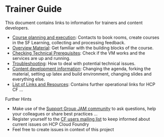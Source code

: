 # Trainer Guide

This document contains links to information for trainers and content developers.

* [Course planning and execution](/Z_TrainerGuide/CoursePlanningAndExecution.md): Contacts to book rooms, create courses in the SF Learning, collecting and processing feedback.
* [Overview Material](https://github.wdf.sap.corp/cc-java-dev/cc-coursematerial/blob/master/Z_TrainerGuide/MaterialOverview.md): Get familiar with the building blocks of the course.
* [Checking Technical Prerequisites](https://github.wdf.sap.corp/cc-java-dev/cc-coursematerial/blob/master//CoursePrerequisites/TrainerInfo.md): Check if the VM works and the services are up and running.
* [Troubleshooting](https://github.wdf.sap.corp/cc-java-dev/cc-coursematerial/blob/master/Z_TrainerGuide/TroubleShooting.md): How to deal with potential technical issues.
* [Content development information](https://github.wdf.sap.corp/cc-java-dev/cc-coursematerial/blob/master/Z_TrainerGuide/ContentDevelopmentInfo.md): Changing the agenda, forking the material, setting up latex and build environment, changing slides and everything else.
* [List of Links and Resources](https://github.wdf.sap.corp/cc-java-dev/cc-coursematerial/blob/master/Resources.md): Contains further operational links for HCP CF ... 

Further Hints
- Make use of the [Support Group JAM community](https://jam4.sapjam.com/groups/about_page/qXGUpaYj8Jn3pPCB9xdXiE) to ask questions, help your colleagues or share best practices ...
- Register yourself to the [CF users mailing list](https://listserv.sap.corp/mailman/listinfo/cf.users) to keep informed about current issues on HCP Cloud Foundry
- Feel free to create issues in context of this project


